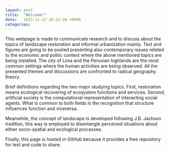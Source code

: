 ```yaml
---
layout: post
title:  "Welcome!"
date:   2021-11-22 16:52:30 +0900
categories: 
---
```

This webpage is made to communicate research and to discuss about the topics of landscape restoration and informal urbanization mainly. Text and figures are going to be posted presenting also contemporary issues related to the economic and politic context where the above mentioned topics are being installed. The city of Lima and the Peruvian highlands are the most common settings where the human activities are being observed. All the presented themes and discussions are confronted to radical geography theory.

Brief definitions regarding the two major studying topics. First, restoration means ecological recovering of ecosystem functions and services. Second, artificial society is the computational representation of interacting social agents. What is common to both fields is the recognition that structure influences function and viceversa.

Meanwhile, the concept of landscape is developed following J.B. Jackson tradition, this way is employed to disentangle perceived situations about either socio-spatial and ecological processes.

Finally, this page is hosted in GitHub because it provides a free repository for text and code to share.
